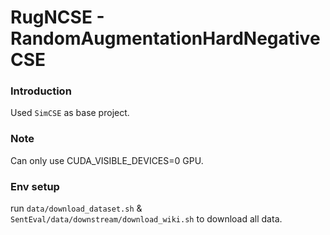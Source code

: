 # RugNCSE - **R**andomA**ug**mentationHard**N**egative**CSE**

### Introduction

Used `SimCSE` as base project.

### Note

Can only use CUDA_VISIBLE_DEVICES=0 GPU.

### Env setup

run `data/download_dataset.sh` & `SentEval/data/downstream/download_wiki.sh` to download all data.